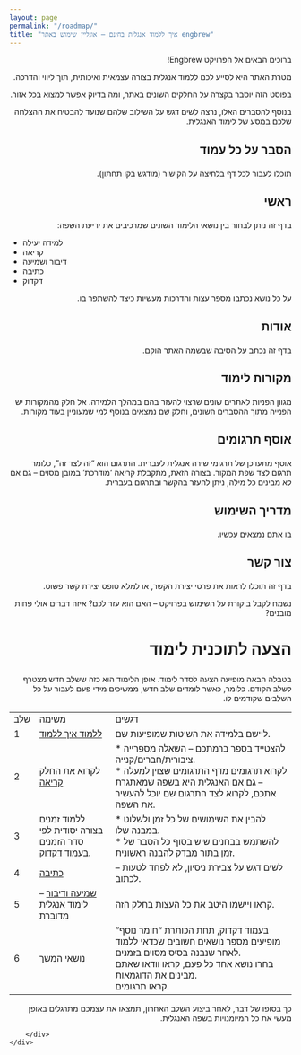 ```yaml
---
layout: page
permalink: "/roadmap/"
title: "איך ללמוד אנגלית בחינם – אונליין שימוש באתר engbrew"
---
```



<div class="container px-4 px-lg-5">
  <div class="row gx-4 gx-lg-5 justify-content-center">
      <div class="col-md-10 col-lg-8 col-xl-7">
          <!-- Post preview-->
          

<p dir="rtl">
ברוכים הבאים אל הפרויקט Engbrew!</p>


<p dir="rtl">
מטרת האתר היא לסייע לכם ללמוד אנגלית בצורה עצמאית ואיכותית, תוך ליווי והדרכה.</p>


<p dir="rtl">
בפוסט הזה יוסבר בקצרה על החלקים השונים באתר, ומה בדיוק אפשר למצוא בכל אזור.</p>


<p dir="rtl">
בנוסף להסברים האלו, נרצה לשים דגש על השילוב שלהם שנועד להבטיח את ההצלחה שלכם במסע של לימוד האנגלית.</p>


<h2><p dir="rtl">
הסבר על כל עמוד</p>
</h2>


<p dir="rtl">
תוכלו לעבור לכל דף בלחיצה על הקישור (מודגש בקו תחתון).</p>


<h2><p dir="rtl">
ראשי</p>
</h2>


<p dir="rtl">
בדף זה ניתן לבחור בין נושאי הלימוד השונים שמרכיבים את ידיעת השפה:</p>


<ul>
  <li>למידה יעילה</li>
  <li>קריאה</li>
  <li>דיבור ושמיעה</li>
  <li>כתיבה</li>
  <li>דקדוק</li>
</ul>

<p dir="rtl">
על כל נושא נכתבו מספר עצות והדרכות מעשיות כיצד להשתפר בו.</p>


<h2><p dir="rtl">
אודות</p>
</h2>


<p dir="rtl">
בדף זה נכתב על הסיבה שבשמה האתר הוקם.</p>


<h2><p dir="rtl">
מקורות לימוד</p>
</h2>


<p dir="rtl">
מגוון הפניות לאתרים שונים שרצוי להעזר בהם במהלך הלמידה. אל חלק מהמקורות יש הפנייה מתוך ההסברים השונים, וחלק שם נמצאים בנוסף למי שמעוניין בעוד מקורות.</p>


<h2><p dir="rtl">
אוסף תרגומים</p>
</h2>


<p dir="rtl">
אוסף מתעדכן של תרגומי שירה אנגלית לעברית. התרגום הוא “זה לצד זה”, כלומר תרגום לצד שפת המקור. בצורה הזאת, מתקבלת קריאה ‘מודרכת’ במובן מסוים – גם אם לא מבינים כל מילה, ניתן להעזר בהקשר ובתרגום בעברית.</p>


<h2><p dir="rtl">
מדריך השימוש</p>
</h2>


<p dir="rtl">
בו אתם נמצאים עכשיו.</p>


<h2><p dir="rtl">
צור קשר</p>
</h2>


<p dir="rtl">
בדף זה תוכלו לראות את פרטי יצירת הקשר, או למלא טופס יצירת קשר פשוט.</p>


<p dir="rtl">
נשמח לקבל ביקורת על השימוש בפרויקט – האם הוא עזר לכם? איזה דברים אולי פחות מובנים?</p>


<h1><p dir="rtl">
הצעה לתוכנית לימוד</p>
</h1>

<p dir="rtl">
בטבלה הבאה מופיעה הצעה לסדר לימוד. אופן הלימוד הוא כזה ששלב חדש מצטרף לשלב הקודם. כלומר, כאשר לומדים שלב חדש, ממשיכים מידי פעם לעבור על כל השלבים שקודמים לו.</p>

<table class="table table-striped">
  <tr>
    <td>שלב</td>
    <td>משימה</td>
    <td>דגשים</td>
  </tr>
  <tr>
    <td>1</td>
    <td><a href="/learning-how-to-learn/">ללמוד איך ללמוד</a></td>
    <td>ליישם בלמידה את השיטות שמופיעות שם.</td>
  </tr>
  <tr>
    <td>2</td>
    <td>לקרוא את החלק <a href="/reading/">קריאה</a></td>
    <td>
      * להצטייד בספר ברמתכם – השאלה מספרייה ציבורית/חברים/קנייה.<br>
      * לקרוא תרגומים מדף התרגומים שצוין למעלה – גם אם האנגלית היא בשפה שמאתגרת אתכם, לקרוא לצד התרגום שם יוכל להעשיר את השפה.
    </td>
  </tr>
  <tr>
    <td>3</td>
    <td>ללמוד זמנים בצורה יסודית לפי סדר הזמנים בעמוד <a href="/grammar/">דקדוק</a>.</td>
    <td>
      * להבין את השימושים של כל זמן ולשלוט במבנה שלו.<br>
      * להשתמש בבחנים שיש בסוף כל הסבר של זמן בתור מבדק להבנה ראשונית.
    </td>
  </tr>
  <tr>
    <td>4</td>
    <td><a href="/writing/">כתיבה</a></td>
    <td>לשים דגש על צבירת ניסיון, לא לפחד לטעות – לכתוב.</td>
  </tr>
  <tr>
    <td>5</td>
    <td><a href="/speaking/">שמיעה ודיבור</a> – לימוד אנגלית מדוברת</td>
    <td>קראו ויישמו היטב את כל העצות בחלק הזה.</td>
  </tr>
  <tr>
    <td>6</td>
    <td>נושאי המשך</td>
    <td>
      בעמוד דקדוק, תחת הכותרת “חומר נוסף” מופיעים מספר נושאים חשובים שכדאי ללמוד לאחר שנבנה בסיס מסוים בזמנים.<br>
      בחרו נושא אחד כל פעם, קראו וודאו שאתם מבינים את הדוגמאות.<br>
      קראו תרגומים.
    </td>
  </tr>
</table>


<p dir="rtl">
כך בסופו של דבר, לאחר ביצוע השלב האחרון, תמצאו את עצמכם מתרגלים באופן מעשי את כל המיומנויות בשפה האנגלית.</p>

        </div>
    </div>
</div>